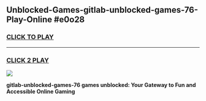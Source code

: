 
## Unblocked-Games-gitlab-unblocked-games-76-Play-Online #e0o28
<h3>
<a href="https://news.freeplayer.one?title=gitlab-unblocked-games-76&ref=3">CLICK TO PLAY</a></h3>
<hr>

<h3>
<a href="https://news.freeplayer.one?title=gitlab-unblocked-games-76&ref=3">CLICK 2 PLAY</a>
  
</h3>

<a href="https://news.freeplayer.one?title=gitlab-unblocked-games-76&ref=3"><img src="https://clearcache.store/games.png"></a>


**gitlab-unblocked-games-76 games unblocked: Your Gateway to Fun and Accessible Online Gaming**
